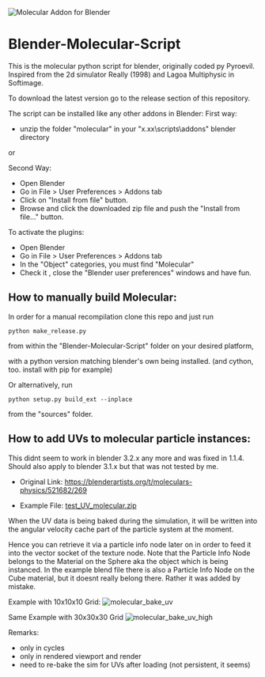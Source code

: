 ![Molecular Addon for Blender](https://github.com/scorpion81/Blender-Molecular-Script/workflows/Molecular%20Addon%20for%20Blender/badge.svg)

Blender-Molecular-Script
========================

This is the molecular python script for blender, originally coded py Pyroevil. Inspired from the 2d simulator Really (1998) and Lagoa Multiphysic in Softimage.

To download the latest version go to the release section of this repository.

The script can be installed like any other addons in Blender:
First way:
- unzip the folder "molecular" in your "x.xx\scripts\addons" blender directory

or

Second Way:
- Open Blender
- Go in File > User Preferences > Addons tab
- Click on "Install from file" button.
- Browse and click the downloaded zip file and push the "Install from file..." button.

To activate the plugins:
- Open Blender
- Go in File > User Preferences > Addons tab
- In the "Object" categories, you must find "Molecular"
- Check it , close the "Blender user preferences" windows and have fun.

How to manually build Molecular:
--------------------------------

In order for a manual recompilation clone this repo and just run

`python make_release.py` 

from within the "Blender-Molecular-Script" folder on your desired platform,

with a python version matching blender's own being installed. 
(and cython, too. install with pip for example)


Or alternatively, run

`python setup.py build_ext --inplace` 

from the "sources" folder.


How to add UVs to molecular particle instances:
----------------------------------------------

This didnt seem to work in blender 3.2.x any more and was fixed in 1.1.4.
Should also apply to blender 3.1.x but that was not tested by me.

- Original Link:
https://blenderartists.org/t/moleculars-physics/521682/269

- Example File:
[test_UV_molecular.zip](https://github.com/scorpion81/Blender-Molecular-Script/files/9320719/test_UV_molecular.zip)

When the UV data is being baked during the simulation, it will be written into the angular velocity cache part 
of the particle system at the moment.

Hence you can retrieve it via a particle info node later on in order to feed it into the vector socket of the
texture node. Note that the Particle Info Node belongs to the Material on the Sphere aka the object which is being instanced.
In the example blend file there is also a Particle Info Node on the Cube material, but it doesnt really belong there. Rather
it was added by mistake.

Example with 10x10x10 Grid:
![molecular_bake_uv](https://user-images.githubusercontent.com/1172149/184380338-b07cb5de-4d54-45e0-9fa8-2967f4fb29cc.jpeg)

Same Example with 30x30x30 Grid
![molecular_bake_uv_high](https://user-images.githubusercontent.com/1172149/184380364-9e4a1ff9-8924-4619-9d77-f191950c52e7.jpeg)

Remarks:
- only in cycles
- only in rendered viewport and render
- need to re-bake the sim for UVs after loading (not persistent, it seems)

